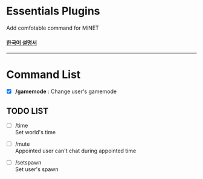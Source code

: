 Essentials Plugins
========

Add comfotable command for MiNET

#### [한국어 설명서](https://github.com/PIEA/Essentials/blob/master/README_kor.md#essentials)


----------

Command List
======
- [x] __/gamemode__ : Change user's gamemode

TODO LIST
--
- [ ] /time
<br>Set world's time

- [ ] /mute
<br>Appointed user can't chat during appointed time

- [ ] /setspawn
<br>Set user's spawn
